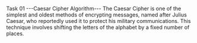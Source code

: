Task 01
---Caesar Cipher Algorithm---
The Caesar Cipher is one of the simplest and oldest methods of encrypting messages, 
named after Julius Caesar, 
who reportedly used it to protect his military communications. 
This technique involves shifting the letters of the alphabet by a fixed number of places.
